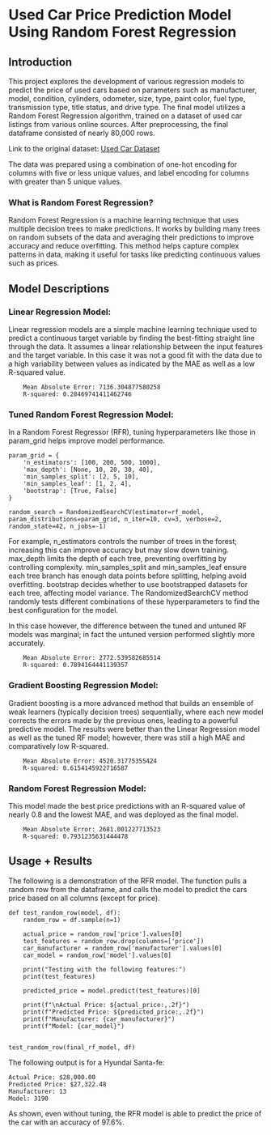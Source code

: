 # Used Car Price Prediction Model Using Random Forest Regression

## Introduction

This project explores the development of various regression models to predict the price of used cars based on parameters such as manufacturer, model, condition, cylinders, odometer, size, type, paint color, fuel type, transmission type, title status, and drive type. The final model utilizes a Random Forest Regression algorithm, trained on a dataset of used car listings from various online sources. After preprocessing, the final dataframe consisted of nearly 80,000 rows.

Link to the original dataset: [Used Car Dataset](https://www.kaggle.com/datasets/austinreese/craigslist-carstrucks-data)

The data was prepared using a combination of one-hot encoding for columns with five or less unique values, and label encoding for columns with greater than 5 unique values.

### What is Random Forest Regression?

Random Forest Regression is a machine learning technique that uses multiple decision trees to make predictions. It works by building many trees on random subsets of the data and averaging their predictions to improve accuracy and reduce overfitting. This method helps capture complex patterns in data, making it useful for tasks like predicting continuous values such as prices.

## Model Descriptions

### Linear Regression Model:

Linear regression models are a simple machine learning technique used to predict a continuous target variable by finding the best-fitting straight line through the data. It assumes a linear relationship between the input features and the target variable. In this case it was not a good fit with the data due to a high variability between values as indicated by the MAE as well as a low R-squared value.

```
    Mean Absolute Error: 7136.304877580258
    R-squared: 0.28469741411462746
```

### Tuned Random Forest Regression Model:

In a Random Forest Regressor (RFR), tuning hyperparameters like those in param_grid helps improve model performance. 

```
param_grid = {
    'n_estimators': [100, 200, 500, 1000],         
    'max_depth': [None, 10, 20, 30, 40],           
    'min_samples_split': [2, 5, 10],               
    'min_samples_leaf': [1, 2, 4],                 
    'bootstrap': [True, False]                     
}

random_search = RandomizedSearchCV(estimator=rf_model, param_distributions=param_grid, n_iter=10, cv=3, verbose=2, random_state=42, n_jobs=-1)
```

For example, n_estimators controls the number of trees in the forest; increasing this can improve accuracy but may slow down training. max_depth limits the depth of each tree, preventing overfitting by controlling complexity. min_samples_split and min_samples_leaf ensure each tree branch has enough data points before splitting, helping avoid overfitting. bootstrap decides whether to use bootstrapped datasets for each tree, affecting model variance. The RandomizedSearchCV method randomly tests different combinations of these hyperparameters to find the best configuration for the model.

In this case however, the difference between the tuned and untuned RF models was marginal; in fact the untuned version performed slightly more accurately.

```
    Mean Absolute Error: 2772.539582685514
    R-squared: 0.7894164441139357
```

### Gradient Boosting Regression Model:

Gradient boosting is a more advanced method that builds an ensemble of weak learners (typically decision trees) sequentially, where each new model corrects the errors made by the previous ones, leading to a powerful predictive model. The results were better than the Linear Regression model as well as the tuned RF model; however, there was still a high MAE and comparatively low R-squared.

```
    Mean Absolute Error: 4520.31775355424
    R-squared: 0.6154145922716587
```

### Random Forest Regression Model:

This model made the best price predictions with an R-squared value of nearly 0.8 and the lowest MAE, and was deployed as the final model.

```
    Mean Absolute Error: 2681.001227713523
    R-squared: 0.7931235631444478
```

## Usage + Results

The following is a demonstration of the RFR model. The function pulls a random row from the dataframe, and calls the model to predict the cars price based on all columns (except for price). 

```
def test_random_row(model, df):
    random_row = df.sample(n=1)

    actual_price = random_row['price'].values[0]  
    test_features = random_row.drop(columns=['price'])  
    car_manufacturer = random_row['manufacturer'].values[0]
    car_model = random_row['model'].values[0]

    print("Testing with the following features:")
    print(test_features)
    
    predicted_price = model.predict(test_features)[0]
    
    print(f"\nActual Price: ${actual_price:,.2f}")
    print(f"Predicted Price: ${predicted_price:,.2f}")
    print(f"Manufacturer: {car_manufacturer}")
    print(f"Model: {car_model}")


test_random_row(final_rf_model, df)
```

The following output is for a Hyundai Santa-fe:

```
Actual Price: $28,000.00
Predicted Price: $27,322.48
Manufacturer: 13
Model: 3190
```

As shown, even without tuning, the RFR model is able to predict the price of the car with an accuracy of 97.6%.



